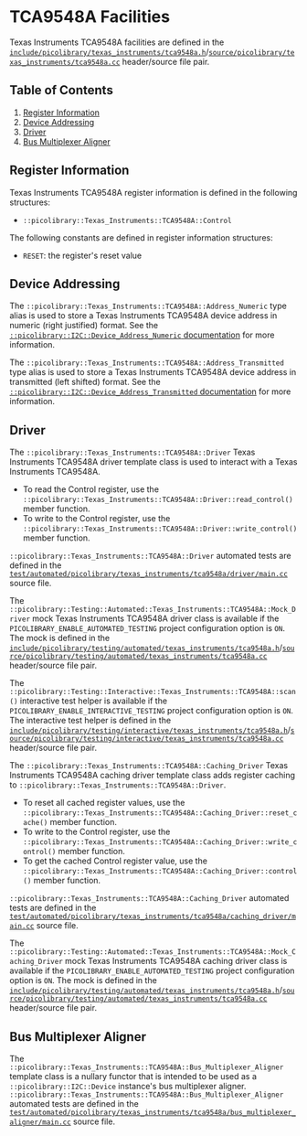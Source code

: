 # TCA9548A Facilities
Texas Instruments TCA9548A facilities are defined in the
[`include/picolibrary/texas_instruments/tca9548a.h`](https://github.com/apcountryman/picolibrary/blob/main/include/picolibrary/texas_instruments/tca9548a.h)/[`source/picolibrary/texas_instruments/tca9548a.cc`](https://github.com/apcountryman/picolibrary/blob/main/source/picolibrary/texas_instruments/tca9548a.cc)
header/source file pair.

## Table of Contents
1. [Register Information](#register-information)
1. [Device Addressing](#device-addressing)
1. [Driver](#driver)
1. [Bus Multiplexer Aligner](#bus-multiplexer-aligner)

## Register Information
Texas Instruments TCA9548A register information is defined in the following structures:
- `::picolibrary::Texas_Instruments::TCA9548A::Control`

The following constants are defined in register information structures:
- `RESET`: the register's reset value

## Device Addressing
The `::picolibrary::Texas_Instruments::TCA9548A::Address_Numeric` type alias is used to
store a Texas Instruments TCA9548A device address in numeric (right justified) format.
See the [`::picolibrary::I2C::Device_Address_Numeric` documentation](../../i2c.md#device)
for more information.

The `::picolibrary::Texas_Instruments::TCA9548A::Address_Transmitted` type alias is used
to store a Texas Instruments TCA9548A device address in transmitted (left shifted) format.
See the [`::picolibrary::I2C::Device_Address_Transmitted`
documentation](../../i2c.md#device) for more information.

## Driver
The `::picolibrary::Texas_Instruments::TCA9548A::Driver` Texas Instruments TCA9548A driver
template class is used to interact with a Texas Instruments TCA9548A.
- To read the Control register, use the
  `::picolibrary::Texas_Instruments::TCA9548A::Driver::read_control()` member function.
- To write to the Control register, use the
  `::picolibrary::Texas_Instruments::TCA9548A::Driver::write_control()` member function.

`::picolibrary::Texas_Instruments::TCA9548A::Driver` automated tests are defined in the
[`test/automated/picolibrary/texas_instruments/tca9548a/driver/main.cc`](https://github.com/apcountryman/picolibrary/blob/main/test/automated/picolibrary/texas_instruments/tca9548a/driver/main.cc)
source file.

The `::picolibrary::Testing::Automated::Texas_Instruments::TCA9548A::Mock_Driver` mock
Texas Instruments TCA9548A driver class is available if the
`PICOLIBRARY_ENABLE_AUTOMATED_TESTING` project configuration option is `ON`.
The mock is defined in the
[`include/picolibrary/testing/automated/texas_instruments/tca9548a.h`](https://github.com/apcountryman/picolibrary/blob/main/include/picolibrary/testing/automated/texas_instruments/tca9548a.h)/[`source/picolibrary/testing/automated/texas_instruments/tca9548a.cc`](https://github.com/apcountryman/picolibrary/blob/main/source/picolibrary/testing/automated/texas_instruments/tca9548a.cc)
header/source file pair.

The `::picolibrary::Testing::Interactive::Texas_Instruments::TCA9548A::scan()` interactive
test helper is available if the `PICOLIBRARY_ENABLE_INTERACTIVE_TESTING` project
configuration option is `ON`.
The interactive test helper is defined in the
[`include/picolibrary/testing/interactive/texas_instruments/tca9548a.h`](https://github.com/apcountryman/picolibrary/blob/main/include/picolibrary/testing/interactive/texas_instruments/tca9548a.h)/[`source/picolibrary/testing/interactive/texas_instruments/tca9548a.cc`](https://github.com/apcountryman/picolibrary/blob/main/source/picolibrary/testing/interactive/texas_instruments/tca9548a.cc)
header/source file pair.

The `::picolibrary::Texas_Instruments::TCA9548A::Caching_Driver` Texas Instruments
TCA9548A caching driver template class adds register caching to
`::picolibrary::Texas_Instruments::TCA9548A::Driver`.
- To reset all cached register values, use the
  `::picolibrary::Texas_Instruments::TCA9548A::Caching_Driver::reset_cache()` member
  function.
- To write to the Control register, use the
  `::picolibrary::Texas_Instruments::TCA9548A::Caching_Driver::write_control()` member
  function.
- To get the cached Control register value, use the
  `::picolibrary::Texas_Instruments::TCA9548A::Caching_Driver::control()` member function.

`::picolibrary::Texas_Instruments::TCA9548A::Caching_Driver` automated tests are defined
in the
[`test/automated/picolibrary/texas_instruments/tca9548a/caching_driver/main.cc`](https://github.com/apcountryman/picolibrary/blob/main/test/automated/picolibrary/texas_instruments/tca9548a/caching_driver/main.cc)
source file.

The `::picolibrary::Testing::Automated::Texas_Instruments::TCA9548A::Mock_Caching_Driver`
mock Texas Instruments TCA9548A caching driver class is available if the
`PICOLIBRARY_ENABLE_AUTOMATED_TESTING` project configuration option is `ON`.
The mock is defined in the
[`include/picolibrary/testing/automated/texas_instruments/tca9548a.h`](https://github.com/apcountryman/picolibrary/blob/main/include/picolibrary/testing/automated/texas_instruments/tca9548a.h)/[`source/picolibrary/testing/automated/texas_instruments/tca9548a.cc`](https://github.com/apcountryman/picolibrary/blob/main/source/picolibrary/testing/automated/texas_instruments/tca9548a.cc)
header/source file pair.

## Bus Multiplexer Aligner
The `::picolibrary::Texas_Instruments::TCA9548A::Bus_Multiplexer_Aligner` template class
is a nullary functor that is intended to be used as a `::picolibrary::I2C::Device`
instance's bus multiplexer aligner.
`::picolibrary::Texas_Instruments::TCA9548A::Bus_Multiplexer_Aligner` automated tests are
defined in the
[`test/automated/picolibrary/texas_instruments/tca9548a/bus_multiplexer_aligner/main.cc`](https://github.com/apcountryman/picolibrary/blob/main/test/automated/picolibrary/texas_instruments/tca9548a/bus_multiplexer_aligner/main.cc)
source file.
